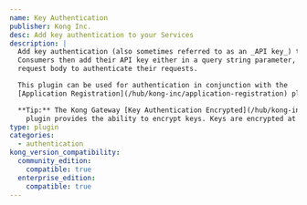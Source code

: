 ```yaml
---
name: Key Authentication
publisher: Kong Inc.
desc: Add key authentication to your Services
description: |
  Add key authentication (also sometimes referred to as an _API key_) to a service or a route.
  Consumers then add their API key either in a query string parameter, a header, or a
  request body to authenticate their requests.

  This plugin can be used for authentication in conjunction with the
  [Application Registration](/hub/kong-inc/application-registration) plugin.

  **Tip:** The Kong Gateway [Key Authentication Encrypted](/hub/kong-inc/key-auth-enc/)
    plugin provides the ability to encrypt keys. Keys are encrypted at rest in the API gateway datastore.
type: plugin
categories:
  - authentication
kong_version_compatibility:
  community_edition:
    compatible: true
  enterprise_edition:
    compatible: true
---
```

